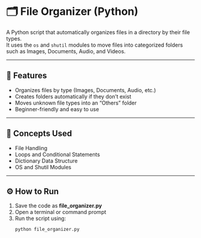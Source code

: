 # 🗂️ File Organizer (Python)

A Python script that automatically organizes files in a directory by their file types.  
It uses the `os` and `shutil` modules to move files into categorized folders such as Images, Documents, Audio, and Videos.

---

## 🚀 Features
- Organizes files by type (Images, Documents, Audio, etc.)
- Creates folders automatically if they don’t exist
- Moves unknown file types into an “Others” folder
- Beginner-friendly and easy to use

---

## 🧠 Concepts Used
- File Handling
- Loops and Conditional Statements
- Dictionary Data Structure
- OS and Shutil Modules

---

## ⚙️ How to Run
1. Save the code as **file_organizer.py**
2. Open a terminal or command prompt
3. Run the script using:
   ```bash
   python file_organizer.py
   
